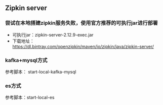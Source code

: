 ## Zipkin server
### 尝试在本地搭建zipkin服务失败，使用官方推荐的可执行jar进行部署
- 可执行jar：zipkin-server-2.12.9-exec.jar
- 下载地址： https://dl.bintray.com/openzipkin/maven/io/zipkin/java/zipkin-server/

### kafka+mysql方式
参考脚本： start-local-kafka-mysql

### es方式
参考脚本：start-local-es
